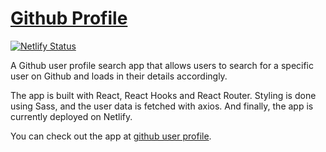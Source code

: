 # [Github Profile](https://github-user-profiles.netlify.app/)

[![Netlify Status](https://api.netlify.com/api/v1/badges/132acf37-c9d8-430a-8b7a-0db09d10ff7f/deploy-status)](https://app.netlify.com/sites/github-user-profiles/deploys)

A Github user profile search app that allows users to search for a specific user on Github and loads in their details accordingly.

The app is built with React, React Hooks and React Router. Styling is done using Sass, and the user data is fetched with axios. And finally, the app is currently deployed on Netlify.

You can check out the app at [github user profile](https://github-user-profiles.netlify.app/).
